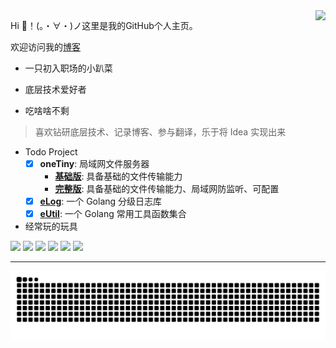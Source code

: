 <!--
**TCP404/TCP404** is a ✨ _special_ ✨ repository because its `README.md` (this file) appears on your GitHub profile.

Here are some ideas to get you started:

- 🔭 I’m currently working on ...
- 🌱 I’m currently learning ...
- 👯 I’m looking to collaborate on ...
- 🤔 I’m looking for help with ...
- 💬 Ask me about ...
- 📫 How to reach me: ...
- 😄 Pronouns: ...
- ⚡ Fun fact: ...
-->
<a href="#">

<img align="right" src="https://github-readme-stats.vercel.app/api?username=TCP404&show_icons=true&hide_border=true&icon_color=1296db&title_color=1296db">

</a>

Hi 👋！(。・∀・)ノ这里是我的GitHub个人主页。

欢迎访问我的[博客](https://www.boii.xyz/)

* 一只初入职场的小趴菜

* 底层技术爱好者

* 吃啥啥不剩

> 喜欢钻研底层技术、记录博客、参与翻译，乐于将 Idea 实现出来

- Todo Project
  - [x] **oneTiny**: 局域网文件服务器
      - **[基础版](https://github.com/TCP404/OneTiny-base)**: 具备基础的文件传输能力
      - **[完整版](https://github.com/TCP404/OneTiny)**: 具备基础的文件传输能力、局域网防监听、可配置
  - [x] **[eLog](https://github.com/TCP404/elog)**: 一个 Golang 分级日志库
  - [x] **[eUtil](https://github.com/TCP404/eutil)**: 一个 Golang 常用工具函数集合

- 经常玩的玩具

![](https://img.shields.io/badge/-Golang-00ADD8?style=flat-square&logo=Go&logoColor=fff)
![](https://img.shields.io/badge/-Clang-00599C?style=flat-square&logo=C&logoColor=fff)
![](https://img.shields.io/badge/-Python-3e74a2?style=flat-square&logo=Python&logoColor=fff)
![](https://img.shields.io/badge/-Linux-000000?style=flat-square&logo=Linux&logoColor=fff)
![](https://img.shields.io/badge/-Windows-0078D6?style=flat-square&logo=Windows)
![](https://img.shields.io/badge/-Docker-2496ED?style=flat-square&logo=Docker&logoColor=fff) 


<!-- ![这是访问量计数，如果看不到请刷新](https://jwenjian-visitor-badge-5.glitch.me/badge?page_id=TCP404.TCP404.readme) -->

---

![github contribution grid snake animation](https://raw.githubusercontent.com/MHuiG/MHuiG/output/github-contribution-grid-snake.svg)
